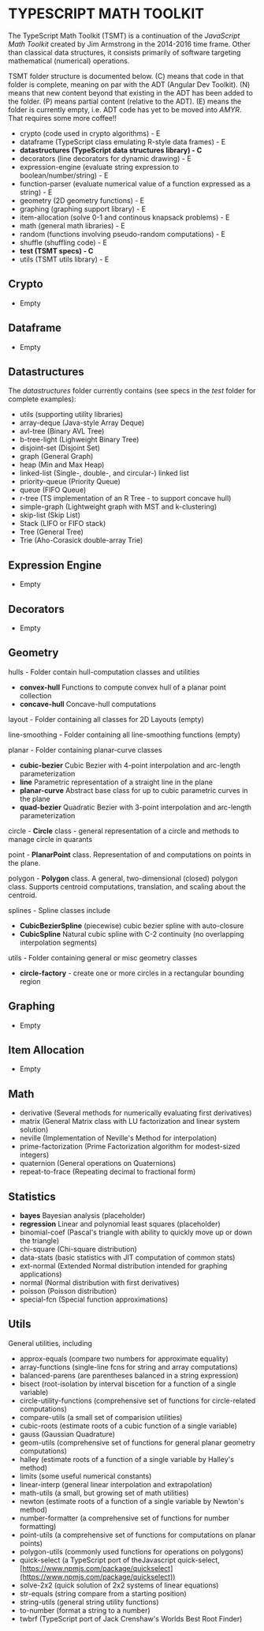 # TYPESCRIPT MATH TOOLKIT

The TypeScript Math Toolkit (TSMT) is a continuation of the _JavaScript Math Toolkit_ created by Jim Armstrong in the 2014-2016 time frame.  Other than classical data structures, it consists primarily of software targeting mathematical (numerical) operations.

TSMT folder structure is documented below. (C) means that code in that folder is complete, meaning on par with the ADT (Angular Dev Toolkit).  (N) means that new content beyond that existing in the ADT has been added to the folder. (P) means partial content (relative to the ADT).  (E) means the folder is currently empty, i.e. ADT code has yet to be moved into _AMYR_.  That requires some more coffee!!

- crypto (code used in crypto algorithms) - E
- dataframe (TypeScript class emulating R-style data frames) - E
- **datastructures (TypeScript data structures library) - C**
- decorators (line decorators for dynamic drawing) - E
- expression-engine (evaluate string expression to boolean/number/string) - E
- function-parser (evaluate numerical value of a function expressed as a string) - E
- geometry (2D geometry functions) - E
- graphing (graphing support library) - E
- item-allocation (solve 0-1 and continous knapsack problems) - E
- math (general math libraries) - E
- random (functions involving pseudo-random computations) - E
- shuffle (shuffling code) - E
- **test (TSMT specs) - C**
- utils (TSMT utils library) - E

## Crypto
  - Empty

## Dataframe
  - Empty

## Datastructures

  The _datastructures_ folder currently contains (see specs in the _test_ folder for complete examples):

  - utils (supporting utility libraries)
  - array-deque (Java-style Array Deque)
  - avl-tree (Binary AVL Tree)
  - b-tree-light (Lighweight Binary Tree)
  - disjoint-set (Disjoint Set)
  - graph (General Graph)
  - heap (Min and Max Heap)
  - linked-list (Single-, double-, and circular-) linked list
  - priority-queue (Priority Queue)
  - queue (FIFO Queue)
  - r-tree (TS implementation of an R Tree - to support concave hull)
  - simple-graph (Lightweight graph with MST and k-clustering)
  - skip-list (Skip List)
  - Stack (LIFO or FIFO stack)
  - Tree (General Tree)
  - Trie (Aho-Corasick double-array Trie)

## Expression Engine

  - Empty

## Decorators

  - Empty

## Geometry

  hulls - Folder contain hull-computation classes and utilities
  - **convex-hull** Functions to compute convex hull of a planar point collection
  - **concave-hull** Concave-hull computations

  layout - Folder containing all classes for 2D Layouts (empty)

  line-smoothing - Folder containing all line-smoothing functions (empty)

  planar - Folder containing planar-curve classes

  - **cubic-bezier** Cubic Bezier with 4-point interpolation and arc-length parameterization
  - **line** Parametric representation of a straight line in the plane
  - **planar-curve** Abstract base class for up to cubic parametric curves in the plane
  - **quad-bezier** Quadratic Bezier with 3-point interpolation and arc-length parameterization

  circle - **Circle** class - general representation of a circle and methods to manage circle in quarants

  point - **PlanarPoint** class.  Representation of and computations on points in the plane.

  polygon - **Polygon** class. A general, two-dimensional (closed) polygon class.  Supports centroid computations, translation, and scaling about the centroid.

  splines - Spline classes include

  - **CubicBezierSpline** (piecewise) cubic bezier spline with auto-closure
  - **CubicSpline** Natural cubic spline with C-2 continuity (no overlapping interpolation segments)

  utils - Folder containing general or misc geometry classes

  - **circle-factory** - create one or more circles in a rectangular bounding region

## Graphing

  - Empty

## Item Allocation

  - Empty

## Math

 - derivative (Several methods for numerically evaluating first derivatives)
 - matrix (General Matrix class with LU factorization and linear system solution)
 - neville (Implementation of Neville's Method for interpolation)
 - prime-factorization (Prime Factorization algorithm for modest-sized integers)
 - quaternion (General operations on Quaternions)
 - repeat-to-frace (Repeating decimal to fractional form)

## Statistics

  - **bayes** Bayesian analysis (placeholder)
  - **regression** Linear and polynomial least squares (placeholder)
  - binomial-coef (Pascal's triangle with ability to quickly move up or down the triangle)
  - chi-square (Chi-square distribution)
  - data-stats (basic statistics with JIT computation of common stats)
  - ext-normal (Extended Normal distribution intended for graphing applications)
  - normal (Normal distribution with first derivatives)
  - poisson (Poisson distribution)
  - special-fcn (Special function approximations)

## Utils

General utilities, including

- approx-equals (compare two numbers for approximate equality)
- array-functions (single-line fcns for string and array computations)
- balanced-parens (are parentheses balanced in a string expression)
- bisect (root-isolation by interval biscetion for a function of a single variable)
- circle-utility-functions (comprehensive set of functions for circle-related computations)
- compare-utils (a small set of comparision utilities)
- cubic-roots (estimate roots of a cubic function of a single variable)
- gauss (Gaussian Quadrature)
- geom-utils (comprehensive set of functions for general planar geometry computations)
- halley (estimate roots of a function of a single variable by Halley's method)
- limits (some useful numerical constants)
- linear-interp (general linear interpolation and extrapolation)
- math-utils (a small, but growing set of math utilities)
- newton (estimate roots of a function of a single variable by Newton's method)
- number-formatter (a comprehensive set of functions for number formatting)
- point-utils (a comprehensive set of functions for computations on planar points)
- polygon-utils (commonly used functions for operations on polygons)
- quick-select (a TypeScript port of theJavascript quick-select, [https://www.npmjs.com/package/quickselect](https://www.npmjs.com/package/quickselect))
- solve-2x2 (quick solution of 2x2 systems of linear equations)
- str-equals (string compare from a starting position)
- string-utils (general string utility functions)
- to-number (format a string to a number)
- twbrf (TypeScript port of Jack Crenshaw's Worlds Best Root Finder)

